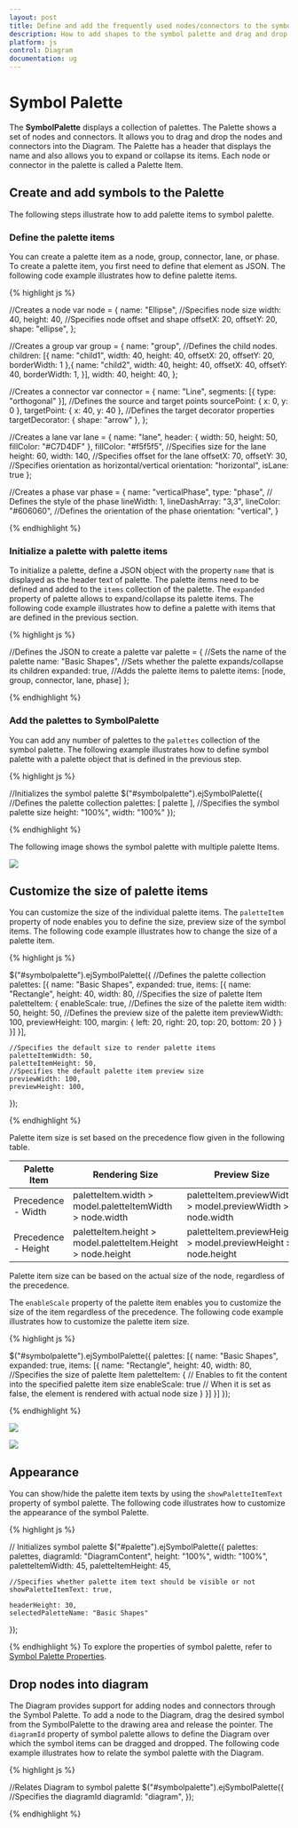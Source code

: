 ```yaml
---
layout: post
title: Define and add the frequently used nodes/connectors to the symbol palette
description: How to add shapes to the symbol palette and drag and drop them over the drawing area?
platform: js
control: Diagram
documentation: ug
---
```


# Symbol Palette

The **SymbolPalette** displays a collection of palettes. The Palette shows a set of nodes and connectors. It allows you to drag and drop the nodes and connectors into the Diagram. The Palette has a header that displays the name and also allows you to expand or collapse its items. Each node or connector in the palette is called a Palette Item.

## Create and add symbols to the Palette 

The following steps illustrate how to add palette items to symbol palette. 

### Define the palette items

You can create a palette item as a node, group, connector, lane, or phase. To create a palette item, you first need to define that element as JSON. The following code example illustrates how to define palette items.

{% highlight js %}

//Creates a node
var node = {
	name: "Ellipse",
	//Specifies node size
	width: 40, height: 40,
	//Specifies node offset and shape 
	offsetX: 20, offsetY: 20, shape: "ellipse",
};

//Creates a group
var group = {
	name: "group",
	//Defines the child nodes.
	children: [{
		name: "child1",
		width: 40, height: 40,
		offsetX: 20, offsetY: 20, borderWidth: 1
	},{
		name: "child2",
		width: 40, height: 40,
		offsetX: 40, offsetY: 40,
		borderWidth: 1,
	}],
	width: 40, 
	height: 40,
};

//Creates a connector 
var connector = {
	name: "Line",
	segments: [{ type: "orthogonal" }],
	//Defines the source and target points
	sourcePoint: { x: 0, y: 0 },
	targetPoint: { x: 40, y: 40 },
	//Defines the target decorator properties
	targetDecorator: { shape: "arrow" },
};

//Creates a lane 
var lane = {
	name: "lane", 
	header: {
		width: 50, 
		height: 50, 
		fillColor: "#C7D4DF"
	},
	fillColor: "#f5f5f5",
	//Specifies size for the lane 
	height: 60, 
	width: 140,
	//Specifies offset for the lane 
	offsetX: 70, 
	offsetY: 30,
	//Specifies orientation as horizontal/vertical
	orientation: "horizontal", 
	isLane: true
};

//Creates a phase
var phase = {
	name: "verticalPhase",
	type: "phase",
	// Defines the style of the phase
	lineWidth: 1, 
	lineDashArray: "3,3",
	lineColor: "#606060",
	//Defines the orientation of the phase
	orientation: "vertical", 
} 

{% endhighlight %}

### Initialize a palette with palette items

To initialize a palette, define a JSON object with the property `name` that is displayed as the header text of palette. The palette items need to be defined and added to the `items` collection of the palette. The `expanded` property of palette allows to expand/collapse its palette items. 
The following code example illustrates how to define a palette with items that are defined in the previous section. 

{% highlight js %}

//Defines the JSON to create a palette
var palette = 
{
	//Sets the name of the palette
	name: "Basic Shapes", 
	//Sets whether the palette expands/collapse its children
	expanded: true,
	//Adds the palette items to palette
	items: [node, group, connector, lane, phase]
};

{% endhighlight %}

### Add the palettes to SymbolPalette

You can add any number of palettes to the `palettes` collection of the symbol palette. The following example illustrates how to define symbol palette with a palette object that is defined in the previous step.

{% highlight js %}

//Initializes the symbol palette
$("#symbolpalette").ejSymbolPalette({ 
//Defines the palette collection 
palettes: [
	palette
],
//Specifies the symbol palette size
height: "100%", 
width: "100%"
});

{% endhighlight %}

The following image shows the symbol palette with multiple palette Items.

![](/js/Diagram/Symbol-Palette_images/Symbol-Palette_img3.png)

## Customize the size of palette items

You can customize the size of the individual palette items. The `paletteItem` property of node enables you to define the size, preview size of the symbol items. The following code example illustrates how to change the size of a palette item.

{% highlight js %}

$("#symbolpalette").ejSymbolPalette({
	//Defines the palette collection 
	palettes: [{
		name: "Basic Shapes",
		expanded: true,
		items: [{
			name: "Rectangle",
			height: 40,
			width: 80,
			//Specifies the size of palette Item 
			paletteItem: {
				enableScale: true,
				//Defines the size of the palette item
				width: 50,
				height: 50,
				//Defines the preview size of the palette item
				previewWidth: 100,
				previewHeight: 100,
				margin: {
					left: 20,
					right: 20,
					top: 20,
					bottom: 20
				}
			}
		}]
	}],

	//Specifies the default size to render palette items
	paletteItemWidth: 50,
	paletteItemHeight: 50,
	//Specifies the default palette item preview size
	previewWidth: 100,
	previewHeight: 100,
});

{% endhighlight %}

Palette item size is set based on the precedence flow given in the following table.

| Palette Item | Rendering Size | Preview Size |
|---|---|---|
| Precedence - Width | paletteItem.width > model.paletteItemWidth > node.width | paletteItem.previewWidth > model.previewWidth > node.width |
| Precedence - Height | paletteItem.height > model.paletteItem.Height > node.height | paletteItem.previewHeight > model.previewHeight > node.height |

Palette item size can be based on the actual size of the node, regardless of the precedence. 

The `enableScale` property of the palette item enables you to customize the size of the item regardless of the precedence. The following code example illustrates how to customize the palette item size.

{% highlight js %}

$("#symbolpalette").ejSymbolPalette({
	palettes: [{
		name: "Basic Shapes",
		expanded: true,
		items: [{
			name: "Rectangle",
			height: 40,
			width: 80,
			//Specifies the size of palette Item 
			paletteItem: {
				// Enables to fit the content into the specified palette item size
				enableScale: true
				// When it is set as false, the element is rendered with actual node size
			}
		}]
	}]
});

{% endhighlight %}

![](/js/Diagram/Symbol-Palette_images/Symbol-Palette_img1.png)

![](/js/Diagram/Symbol-Palette_images/Symbol-Palette_img2.png)

## Appearance 

You can show/hide the palette item texts by using the `showPaletteItemText` property of symbol palette. The following code illustrates how to customize the appearance of the symbol Palette.

{% highlight js %}

// Initializes symbol palette
$("#palette").ejSymbolPalette({
	palettes: palettes,
	diagramId: "DiagramContent",
	height: "100%",
	width: "100%",
	paletteItemWidth: 45,
	paletteItemHeight: 45,

	//Specifies whether palette item text should be visible or not
	showPaletteItemText: true,

	headerHeight: 30,
	selectedPaletteName: "Basic Shapes"
});

{% endhighlight %}
To explore the properties of symbol palette, refer to [Symbol Palette Properties](/js/api/ejsymbolpalette "members").

## Drop nodes into diagram 

The Diagram provides support for adding nodes and connectors through the Symbol Palette. To add a node to the Diagram, drag the desired symbol from the SymbolPalette to the drawing area and release the pointer.
The `diagramId` property of symbol palette allows to define the Diagram over which the symbol items can be dragged and dropped. The following code example illustrates how to relate the symbol palette with the Diagram.

{% highlight js %}

//Relates Diagram to symbol palette
$("#symbolpalette").ejSymbolPalette({
	//Specifies the diagramId
	diagramId: "diagram",
});

{% endhighlight %}
